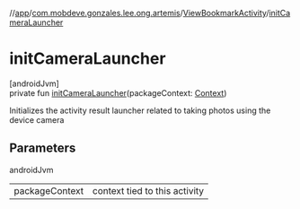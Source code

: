 //[app](../../../index.md)/[com.mobdeve.gonzales.lee.ong.artemis](../index.md)/[ViewBookmarkActivity](index.md)/[initCameraLauncher](init-camera-launcher.md)

# initCameraLauncher

[androidJvm]\
private fun [initCameraLauncher](init-camera-launcher.md)(packageContext: [Context](https://developer.android.com/reference/kotlin/android/content/Context.html))

Initializes the activity result launcher related to taking photos using the device camera

## Parameters

androidJvm

| | |
|---|---|
| packageContext | context tied to this activity |
